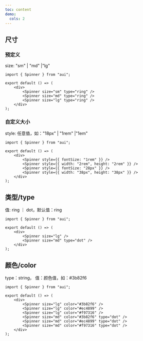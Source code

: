 ```yaml
---
toc: content
demo:
  cols: 2
---
```


## 尺寸

### 预定义

size: "sm" | "md" |"lg"

```tsx
import { Spinner } from "aui";

export default () => (
	<div>
		<Spinner size="sm" type="ring" />
		<Spinner size="md" type="ring" />
		<Spinner size="lg" type="ring" />
	</div>
);
```

### 自定义大小

style: 任意值，如："18px" | "1rem" |"1em"

```tsx
import { Spinner } from "aui";

export default () => (
	<div>
		<Spinner style={{ fontSize: "1rem" }} />
		<Spinner style={{ width: "2rem", height: "2rem" }} />
		<Spinner style={{ fontSize: "28px" }} />
		<Spinner style={{ width: "38px", height: "38px" }} />
	</div>
);
```

## 类型/type

值: ring ｜ dot，默认值：ring

```tsx
import { Spinner } from "aui";

export default () => (
	<div>
		<Spinner size="lg" />
		<Spinner size="md" type="dot" />
	</div>
);
```

## 颜色/color

type：string，
值：颜色值，如：#3b82f6

```tsx
import { Spinner } from "aui";

export default () => (
	<div>
		<Spinner size="lg" color="#3b82f6" />
		<Spinner size="lg" color="#ec4899" />
		<Spinner size="lg" color="#f97316" />
		<Spinner size="md" color="#3b82f6" type="dot" />
		<Spinner size="md" color="#ec4899" type="dot" />
		<Spinner size="md" color="#f97316" type="dot" />
	</div>
);
```
